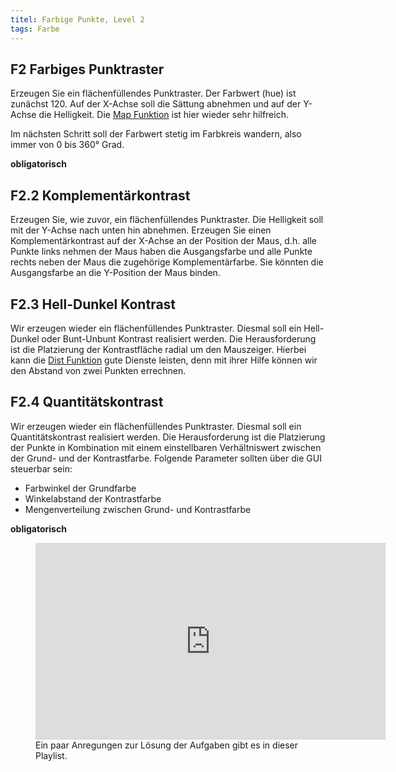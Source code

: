 ```yaml
---
titel: Farbige Punkte, Level 2
tags: Farbe
---
```


## F2 Farbiges Punktraster
Erzeugen Sie ein flächenfüllendes Punktraster. Der Farbwert (hue) ist zunächst 120. Auf der X-Achse soll die Sättung abnehmen und auf der Y-Achse die Helligkeit. Die [Map Funktion](https://p5js.org/reference/p5/map) ist hier wieder sehr hilfreich. 

Im nächsten Schritt soll der Farbwert stetig im Farbkreis wandern, also immer von 0 bis 360° Grad.

**obligatorisch**

## F2.2 Komplementärkontrast
Erzeugen Sie, wie zuvor, ein flächenfüllendes Punktraster. Die Helligkeit soll mit der Y-Achse nach unten hin abnehmen. Erzeugen Sie einen Komplementärkontrast auf der X-Achse an der Position der Maus, d.h. alle Punkte links nehmen der Maus haben die Ausgangsfarbe und alle Punkte rechts neben der Maus die zugehörige Komplementärfarbe. Sie könnten die Ausgangsfarbe an die Y-Position der Maus binden.

## F2.3 Hell-Dunkel Kontrast
Wir erzeugen wieder ein flächenfüllendes Punktraster. Diesmal soll ein Hell-Dunkel oder Bunt-Unbunt Kontrast realisiert werden. Die Herausforderung ist die Platzierung der Kontrastfläche radial um den Mauszeiger. Hierbei kann die [Dist Funktion](https://p5js.org/reference/p5/dist) gute Dienste leisten, denn mit ihrer Hilfe können wir den Abstand von zwei Punkten errechnen.

## F2.4 Quantitätskontrast
Wir erzeugen wieder ein flächenfüllendes Punktraster. Diesmal soll ein Quantitätskontrast realisiert werden. Die Herausforderung ist die Platzierung der Punkte in Kombination mit einem einstellbaren Verhältniswert zwischen der Grund- und der Kontrastfarbe. Folgende Parameter sollten über die GUI steuerbar sein:
- Farbwinkel der Grundfarbe
- Winkelabstand der Kontrastfarbe
- Mengenverteilung zwischen Grund- und Kontrastfarbe

**obligatorisch**

<figure class="video-container">
<iframe width="560" height="315" src="https://www.youtube.com/embed/videoseries?list=PLfnobFnVauQCcCzRrcpIGFlXEOiVdvjMc" title="YouTube video player" frameborder="0" allow="accelerometer; autoplay; clipboard-write; encrypted-media; gyroscope; picture-in-picture" allowfullscreen></iframe>
<figcaption>
Ein paar Anregungen zur Lösung der Aufgaben gibt es in dieser Playlist.
</figcaption>
</figure>